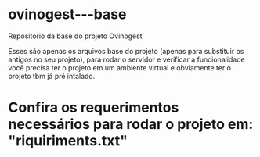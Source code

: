 # ovinogest---base

Repositorio da base do projeto Ovinogest

Esses são apenas os arquivos base do projeto (apenas para substituir os antigos no seu projeto), para rodar o servidor e verificar a funcionalidade você precisa ter o projeto em um ambiente virtual e obviamente ter o projeto tbm já pré intalado. 

# Confira os requerimentos necessários para rodar o projeto em: "riquiriments.txt"
